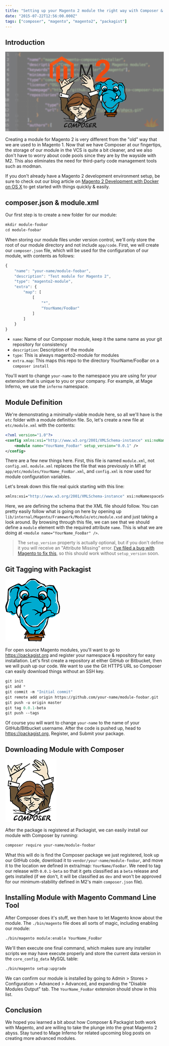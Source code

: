 ```yaml
---
title: "Setting up your Magento 2 module the right way with Composer & Packagist"
date: "2015-07-22T12:56:00.000Z"
tags: ["composer", "magento", "magento2", "packagist"]
---
```


## Introduction

![Composer & Packagist](setting-up-magento-2-module-right-way-composer-packagist.png)

Creating a module for Magento 2 is very different from the "old" way that we are used to in Magento 1. Now that we have Composer at our fingertips, the storage of our module in the VCS is quite a bit cleaner, and we also don't have to worry about code pools since they are by the wayside with M2. This also eliminates the need for third-party code management tools such as modman.

If you don't already have a Magento 2 development environment setup, be sure to check out our blog article on <a href="/2015/07/15/magento-2-development-docker-os-x">Magento 2 Development with Docker on OS X</a> to get started with things quickly & easily.

## composer.json & module.xml

Our first step is to create a new folder for our module:

```meta
mkdir module-foobar
cd module-foobar
```

When storing our module files under version control, we'll only store the root of our module directory and not include `app/code`. First, we will create our `composer.json` file, which will be used for the configuration of our module, with contents as follows:

```javascript
{
    "name": "your-name/module-foobar",
    "description": "Test module for Magento 2",
    "type": "magento2-module",
    "extra": {
        "map": [
            [
                "*",
                "YourName/FooBar"
            ]
        ]
    }
}
```

- `name`: Name of our Composer module, keep it the same name as your git repository for consistency
- `description`: Description of the module
- `type`: This is always magento2-module for modules
- `extra.map`: This maps this repo to the directory YourName/FooBar on a `composer install`

You'll want to change `your-name` to the namespace you are using for your extension that is unique to you or your company. For example, at Mage Inferno, we use the `inferno` namespace.

## Module Definition

We're demonstrating a minimally-viable module here, so all we'll have is the `etc` folder with a module definition file. So, let's create a new file at `etc/module.xml` with the contents:

```xml
<?xml version="1.0"?>
<config xmlns:xsi="http://www.w3.org/2001/XMLSchema-instance" xsi:noNamespaceSchemaLocation="../../../../../lib/internal/Magento/Framework/Module/etc/module.xsd">
    <module name="YourName_FooBar" setup_version="0.0.1" />
</config>
```

There are a few new things here. First, this file is named `module.xml`, not `config.xml`. `module.xml` replaces the file that was previously in M1 at `app/etc/modules/YourName_FooBar.xml`, and `config.xml` is now used for module configuration variables.

Let's break down this file real quick starting with this line:

```meta
xmlns:xsi="http://www.w3.org/2001/XMLSchema-instance" xsi:noNamespaceSchemaLocation="../../../../../lib/internal/Magento/Framework/Module/etc/module.xsd"
```

Here, we are defining the schema that the XML file should follow. You can pretty easily follow what is going on here by opening up `lib/internal/Magento/Framework/Module/etc/module.xsd` and just taking a look around. By browsing through this file, we can see that we should define a `module` element with the required attribute `name`. This is what we are doing at `<module name="YourName_FooBar" />`.

> The `setup_version` property is actually optional, but if you don't define it you will receive an "Attribute Missing" error. <a href="https://github.com/magento/magento2/issues/1493" target="_blank">I've filed a bug with Magento to fix this</a>, so this should work without `setup_version` soon.

## Git Tagging with Packagist

![Packagist](packagist.png)

For open source Magento modules, you'll want to go to <a href="https://packagist.org" target="_blank">https://packagist.org</a> and register your namespace & repository for easy installation. Let's first create a repository at either GitHub or Bitbucket, then we will push up our code. We want to use the Git HTTPS URL so Composer can easily download things without an SSH key.

```meta
git init
git add *
git commit -m "Initial commit"
git remote add origin https://github.com/your-name/module-foobar.git
git push -u origin master
git tag 0.0.1-beta
git push --tags
```

Of course you will want to change `your-name` to the name of your GitHub/Bitbucket username. After the code is pushed up, head to <a href="https://packagist.org" target="_blank">https://packagist.org</a>, Register, and Submit your package.

## Downloading Module with Composer

![Composer](composer.png)

After the package is registered at Packagist, we can easily install our module with Composer by running:

```meta
composer require your-name/module-foobar
```

What this will do is find the Composer package we just registered, look up our GitHub code, download it to `vendor/your-name/module-foobar`, and move it to the location we defined in extra/map: `YourName/FooBar`. We need to tag our release with `0.0.1-beta` so that it gets classified as a `beta` release and gets installed (if we don't, it will be classified as `dev` and won't be approved for our minimum-stability defined in M2's main `composer.json` file).

## Installing Module with Magento Command Line Tool

After Composer does it's stuff, we then have to let Magento know about the module. The `./bin/magento` file does all sorts of magic, including enabling our module:

```meta
./bin/magento module:enable YourName_FooBar
```

We'll then execute one final command, which makes sure any installer scripts we may have execute properly and store the current data version in the `core_config_data` MySQL table:

```meta
./bin/magento setup:upgrade
```

We can confirm our module is installed by going to Admin > Stores > Configuration > Advanced > Advanced, and expanding the "Disable Modules Output" tab. The `YourName_FooBar` extension should show in this list.

## Conclusion

We hoped you learned a bit about how Composer & Packagist both work with Magento, and are willing to take the plunge into the great Magento 2 abyss. Stay tuned to Mage Inferno for related upcoming blog posts on creating more advanced modules.
